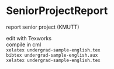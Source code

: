 # SeniorProjectReport
report senior project (KMUTT)

edit with Texworks
<br/>
compile in cml 
<br/>
`xelatex undergrad-sample-english.tex`<br/>
`bibtex undergrad-sample-english.aux`<br/>
`xelatex undergrad-sample-english.tex`
